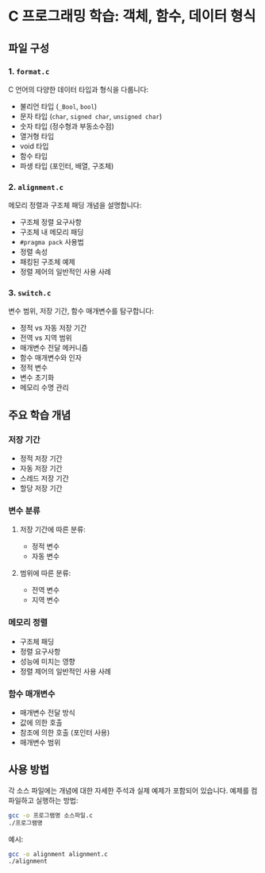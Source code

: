 # C 프로그래밍 학습: 객체, 함수, 데이터 형식

## 파일 구성

### 1. `format.c`
C 언어의 다양한 데이터 타입과 형식을 다룹니다:
- 불리언 타입 (`_Bool`, `bool`)
- 문자 타입 (`char`, `signed char`, `unsigned char`)
- 숫자 타입 (정수형과 부동소수점)
- 열거형 타입
- void 타입
- 함수 타입
- 파생 타입 (포인터, 배열, 구조체)

### 2. `alignment.c`
메모리 정렬과 구조체 패딩 개념을 설명합니다:
- 구조체 정렬 요구사항
- 구조체 내 메모리 패딩
- `#pragma pack` 사용법
- 정렬 속성
- 패킹된 구조체 예제
- 정렬 제어의 일반적인 사용 사례

### 3. `switch.c`
변수 범위, 저장 기간, 함수 매개변수를 탐구합니다:
- 정적 vs 자동 저장 기간
- 전역 vs 지역 범위
- 매개변수 전달 메커니즘
- 함수 매개변수와 인자
- 정적 변수
- 변수 초기화
- 메모리 수명 관리

## 주요 학습 개념

### 저장 기간
- 정적 저장 기간
- 자동 저장 기간
- 스레드 저장 기간
- 할당 저장 기간

### 변수 분류
1. 저장 기간에 따른 분류:
   - 정적 변수
   - 자동 변수

2. 범위에 따른 분류:
   - 전역 변수
   - 지역 변수

### 메모리 정렬
- 구조체 패딩
- 정렬 요구사항
- 성능에 미치는 영향
- 정렬 제어의 일반적인 사용 사례

### 함수 매개변수
- 매개변수 전달 방식
- 값에 의한 호출
- 참조에 의한 호출 (포인터 사용)
- 매개변수 범위

## 사용 방법

각 소스 파일에는 개념에 대한 자세한 주석과 실제 예제가 포함되어 있습니다. 예제를 컴파일하고 실행하는 방법:

```bash
gcc -o 프로그램명 소스파일.c
./프로그램명
```

예시:
```bash
gcc -o alignment alignment.c
./alignment
```
